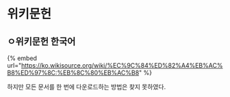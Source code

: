 # 위키문헌

## ㅇ위키문헌 한국어

{% embed url="https://ko.wikisource.org/wiki/%EC%9C%84%ED%82%A4%EB%AC%B8%ED%97%8C:%EB%8C%80%EB%AC%B8" %}

하지만 모든 문서를 한 번에 다운로드하는 방법은 찾지 못하였다.

